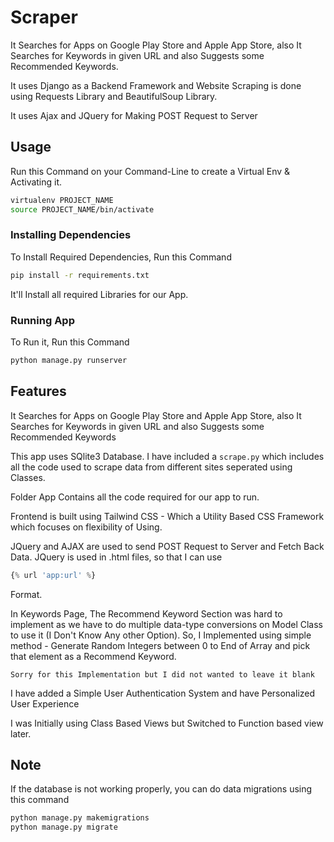 # Scraper

It Searches for Apps on Google Play Store and Apple App Store, also It Searches for
Keywords in given URL and also Suggests some Recommended Keywords.

It uses Django as a Backend Framework and Website Scraping is done using Requests
Library and BeautifulSoup Library.

It uses Ajax and JQuery for Making POST Request to Server


## Usage


Run this Command on your Command-Line to create a Virtual Env & Activating it.

```bash
virtualenv PROJECT_NAME
source PROJECT_NAME/bin/activate
```


### Installing Dependencies

To Install Required Dependencies, Run this Command

```bash
pip install -r requirements.txt
```

It'll Install all required Libraries for our App.

### Running App

To Run it, Run this Command

```bash
python manage.py runserver
```

<div style="page-break-after: always;"></div>

## Features

It Searches for Apps on Google Play Store and Apple App Store, also It Searches for
Keywords in given URL and also Suggests some Recommended Keywords

This app uses SQlite3 Database.
I have included a ```scrape.py``` which includes all the code used to scrape data
from different sites seperated using Classes.

Folder App Contains all the code required for our app to run.

Frontend is built using Tailwind CSS - Which a Utility Based CSS Framework which
focuses on flexibility of Using.

JQuery and AJAX are used to send POST Request to Server and Fetch Back Data.
JQuery is used in .html files, so that I can use
```python
{% url 'app:url' %}
```
Format.

In Keywords Page,
The Recommend Keyword Section was hard to implement as we have to do multiple
data-type conversions on Model Class to use it (I Don't Know Any other Option).
So,
I Implemented using simple method - Generate Random Integers between 0 to End of Array
and pick that element as a Recommend Keyword.

```Sorry for this Implementation but I did not wanted to leave it blank```

I have added a Simple User Authentication System and have Personalized
User Experience

I was Initially using Class Based Views but Switched to Function based view later.


## Note

If the database is not working properly, you can do data migrations using this command

```bash
python manage.py makemigrations
python manage.py migrate
```
